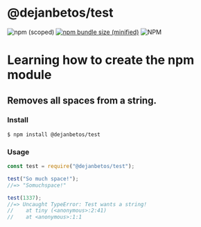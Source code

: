 # @dejanbetos/test

![npm (scoped)](https://img.shields.io/npm/v/@dejanbetos/test.svg)
[![npm bundle size (minified)](https://img.shields.io/bundlephobia/min/@dejanbetos/test.svg)](https://img.shields.io/bundlephobia/min/@dejanbetos/test.svg)
![NPM](https://img.shields.io/npm/l/@dejanbetos/test.svg)

# Learning how to create the npm module

## Removes all spaces from a string.

### Install
```
$ npm install @dejanbetos/test
```

### Usage
```javascript
const test = require("@dejanbetos/test");

test("So much space!");
//=> "Somuchspace!"

test(1337);
//=> Uncaught TypeError: Test wants a string!
//    at tiny (<anonymous>:2:41)
//    at <anonymous>:1:1
```
